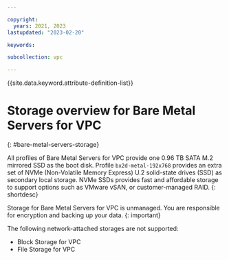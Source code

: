 ```yaml
---

copyright:
  years: 2021, 2023
lastupdated: "2023-02-20"

keywords: 

subcollection: vpc

---
```


{{site.data.keyword.attribute-definition-list}}

# Storage overview for Bare Metal Servers for VPC
{: #bare-metal-servers-storage}

All profiles of Bare Metal Servers for VPC provide one 0.96 TB SATA M.2 mirrored SSD as the boot disk. Profile `bx2d-metal-192x768` provides an extra set of NVMe (Non-Volatile Memory Express) U.2 solid-state drives (SSD) as secondary local storage. NVMe SSDs provides fast and affordable storage to support options such as VMware vSAN, or customer-managed RAID. 
{: shortdesc}

Storage for Bare Metal Servers for VPC is unmanaged. You are responsible for encryption and backing up your data.
{: important}

<!--The total size of the NVMe SSD set varies depending on the profile you select. The NVMe drives are empty by default.-->

The following network-attached storages are not supported:
* Block Storage for VPC
* File Storage for VPC
